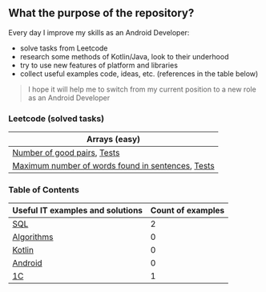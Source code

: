## What the purpose of the repository?

Every day I improve my skills as an Android Developer:
- solve tasks from Leetcode
- research some methods of Kotlin/Java, look to their underhood
- try to use new features of platform and libraries
- collect useful examples code, ideas, etc. (references in the table below)

> I hope it will help me to switch from my current position to a new role as an Android Developer

### Leetcode (solved tasks)
| Arrays (easy)                                                                                  |
| ---------------------------------------------------------------------------------------------- |
| [Number of good pairs](app/src/main/java/pt/amn/knowledgebase/leetcode/easy/arrays/NumberOfGoodPairs.kt), [Tests](app/src/test/java/pt/amn/knowledgebase/leetcode/easy/arrays/NumberOfGoodPairsTest.kt)  |
| [Maximum number of words found in sentences](app/src/main/java/pt/amn/knowledgebase/leetcode/easy/arrays/MaximumNumberOfWordsFoundInSentences.kt), [Tests](app/src/test/java/pt/amn/knowledgebase/leetcode/easy/arrays/MaximumNumberOfWordsFoundInSentencesTest.kt)  |


### Table of Contents
| Useful IT examples and solutions              | Count of examples  |
| --------------------------------------------- | ------------------ |
| [SQL](documents/sql.md)                       | 2                  |
| [Algorithms](documents/algorithm.md)          | 0                  |
| [Kotlin](documents/kotlin.md)                 | 0                  |
| [Android](documents/android.md)               | 0                  |
| [1C](documents/oneS.md)                       | 1                  |